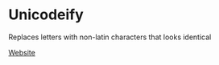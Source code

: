 # Unicodeify
Replaces letters with non-latin characters that looks identical 

[Website](https://aldenizenmc.github.io/unicodeify)